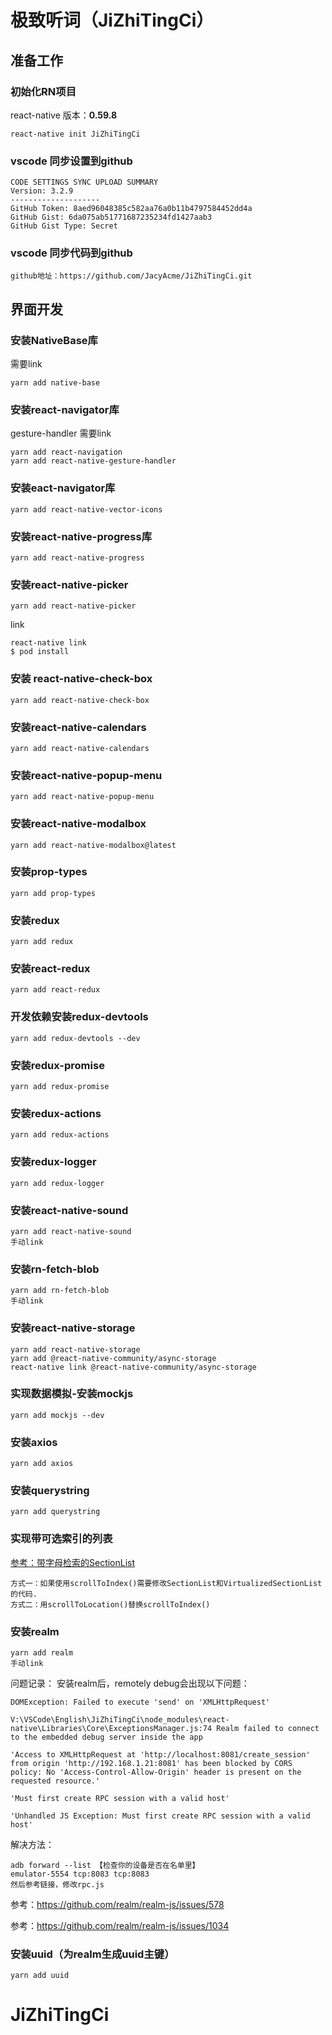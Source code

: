 # 极致听词（JiZhiTingCi）

## 准备工作

### 初始化RN项目

react-native 版本：**0.59.8**

```
react-native init JiZhiTingCi
```

### vscode 同步设置到github

```
CODE SETTINGS SYNC UPLOAD SUMMARY
Version: 3.2.9
--------------------
GitHub Token: 8aed96048385c582aa76a0b11b4797584452dd4a
GitHub Gist: 6da075ab51771687235234fd1427aab3
GitHub Gist Type: Secret
```

### vscode 同步代码到github

```
github地址：https://github.com/JacyAcme/JiZhiTingCi.git
```



## 界面开发

### 安装NativeBase库

需要link

```
yarn add native-base
```

### 安装react-navigator库

gesture-handler 需要link

```
yarn add react-navigation
yarn add react-native-gesture-handler 
```

### 安装eact-navigator库

```
yarn add react-native-vector-icons
```

### 安装react-native-progress库

```
yarn add react-native-progress
```

### 安装react-native-picker

```
yarn add react-native-picker
```

link

```
react-native link
$ pod install

```

### 安装 react-native-check-box

```
yarn add react-native-check-box
```

### 安装react-native-calendars

```
yarn add react-native-calendars
```

### 安装react-native-popup-menu

```
yarn add react-native-popup-menu
```







### 安装react-native-modalbox

```
yarn add react-native-modalbox@latest
```



### 安装prop-types

```
yarn add prop-types
```



### 安装redux

```
yarn add redux
```



### 安装react-redux

```
yarn add react-redux
```



### 开发依赖安装redux-devtools

```
yarn add redux-devtools --dev
```



### 安装redux-promise

```
yarn add redux-promise
```



### 安装redux-actions

```
yarn add redux-actions
```

### 安装redux-logger

```
yarn add redux-logger
```



### 安装react-native-sound

```
yarn add react-native-sound
手动link
```





### 安装rn-fetch-blob

```
yarn add rn-fetch-blob
手动link
```



### 安装react-native-storage

```
yarn add react-native-storage
yarn add @react-native-community/async-storage
react-native link @react-native-community/async-storage
```





### 实现数据模拟-安装mockjs

```
yarn add mockjs --dev
```





### 安装axios

```
yarn add axios
```





### 安装querystring

```
yarn add querystring
```





### 实现带可选索引的列表

[参考：带字母检索的SectionList](<https://www.jianshu.com/p/09dd60d7b34f>)

```
方式一：如果使用scrollToIndex()需要修改SectionList和VirtualizedSectionList的代码.
方式二：用scrollToLocation()替换scrollToIndex()
```





### 安装realm

```
yarn add realm
手动link
```

问题记录： 安装realm后，remotely debug会出现以下问题：

```
DOMException: Failed to execute 'send' on 'XMLHttpRequest'

V:\VSCode\English\JiZhiTingCi\node_modules\react-native\Libraries\Core\ExceptionsManager.js:74 Realm failed to connect to the embedded debug server inside the app

'Access to XMLHttpRequest at 'http://localhost:8081/create_session' from origin 'http://192.168.1.21:8081' has been blocked by CORS policy: No 'Access-Control-Allow-Origin' header is present on the requested resource.'

'Must first create RPC session with a valid host'

'Unhandled JS Exception: Must first create RPC session with a valid host'
```

解决方法：

```
adb forward --list 【检查你的设备是否在名单里】
emulator-5554 tcp:8083 tcp:8083
然后参考链接，修改rpc.js
```

参考：<https://github.com/realm/realm-js/issues/578>

参考：<https://github.com/realm/realm-js/issues/1034>



### 安装uuid（为realm生成uuid主键）

```
yarn add uuid
```





# JiZhiTingCi